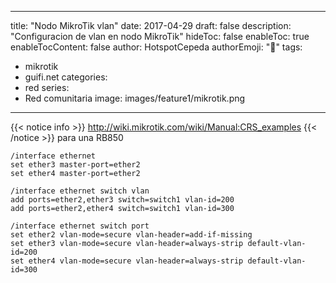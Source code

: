 
---
title: "Nodo MikroTik vlan"
date: 2017-04-29
draft: false
description: "Configuracion de vlan en nodo MikroTik"
hideToc: false
enableToc: true
enableTocContent: false
author: HotspotCepeda 
authorEmoji: "🗻"
tags:
- mikrotik
- guifi.net
categories:
- red
series:
- Red comunitaria
image: images/feature1/mikrotik.png
---
{{< notice info >}}
http://wiki.mikrotik.com/wiki/Manual:CRS_examples
{{< /notice >}}
para una RB850
```
/interface ethernet
set ether3 master-port=ether2
set ether4 master-port=ether2

/interface ethernet switch vlan
add ports=ether2,ether3 switch=switch1 vlan-id=200
add ports=ether2,ether4 switch=switch1 vlan-id=300

/interface ethernet switch port
set ether2 vlan-mode=secure vlan-header=add-if-missing
set ether3 vlan-mode=secure vlan-header=always-strip default-vlan-id=200
set ether4 vlan-mode=secure vlan-header=always-strip default-vlan-id=300
```